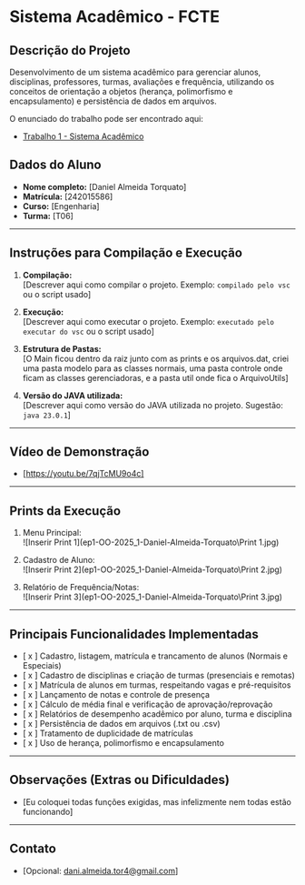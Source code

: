 # Sistema Acadêmico - FCTE

## Descrição do Projeto

Desenvolvimento de um sistema acadêmico para gerenciar alunos, disciplinas, professores, turmas, avaliações e frequência, utilizando os conceitos de orientação a objetos (herança, polimorfismo e encapsulamento) e persistência de dados em arquivos.

O enunciado do trabalho pode ser encontrado aqui:
- [Trabalho 1 - Sistema Acadêmico](https://github.com/lboaventura25/OO-T06_2025.1_UnB_FCTE/blob/main/trabalhos/ep1/README.md)

## Dados do Aluno

- **Nome completo:** [Daniel Almeida Torquato]
- **Matrícula:** [242015586]
- **Curso:** [Engenharia]
- **Turma:** [T06]

---

## Instruções para Compilação e Execução

1. **Compilação:**  
   [Descrever aqui como compilar o projeto. Exemplo: `compilado pelo vsc` ou o script usado]

2. **Execução:**  
   [Descrever aqui como executar o projeto. Exemplo: `executado pelo executar do vsc` ou o script usado]

3. **Estrutura de Pastas:**  
   [O Main ficou dentro da raiz junto com as prints e os arquivos.dat, criei uma pasta modelo para as classes normais, uma pasta controle onde ficam as classes gerenciadoras, e a pasta util onde fica o ArquivoUtils]

3. **Versão do JAVA utilizada:**  
   [Descrever aqui como versão do JAVA utilizada no projeto. Sugestão: `java 23.0.1`]

---

## Vídeo de Demonstração

- [https://youtu.be/7qjTcMU9o4c]

---

## Prints da Execução

1. Menu Principal:  
   ![Inserir Print 1](ep1-OO-2025_1-Daniel-Almeida-Torquato\Print 1.jpg)

2. Cadastro de Aluno:  
   ![Inserir Print 2](ep1-OO-2025_1-Daniel-Almeida-Torquato\Print 2.jpg)

3. Relatório de Frequência/Notas:  
   ![Inserir Print 3](ep1-OO-2025_1-Daniel-Almeida-Torquato\Print 3.jpg)

---

## Principais Funcionalidades Implementadas

- [ x ] Cadastro, listagem, matrícula e trancamento de alunos (Normais e Especiais)
- [ x ] Cadastro de disciplinas e criação de turmas (presenciais e remotas)
- [ x ] Matrícula de alunos em turmas, respeitando vagas e pré-requisitos
- [ x ] Lançamento de notas e controle de presença
- [ x ] Cálculo de média final e verificação de aprovação/reprovação
- [ x ] Relatórios de desempenho acadêmico por aluno, turma e disciplina
- [ x ] Persistência de dados em arquivos (.txt ou .csv)
- [ x ] Tratamento de duplicidade de matrículas
- [ x ] Uso de herança, polimorfismo e encapsulamento

---

## Observações (Extras ou Dificuldades)

- [Eu coloquei todas funções exigidas, mas infelizmente nem todas estão funcionando]

---

## Contato

- [Opcional: dani.almeida.tor4@gmail.com]
